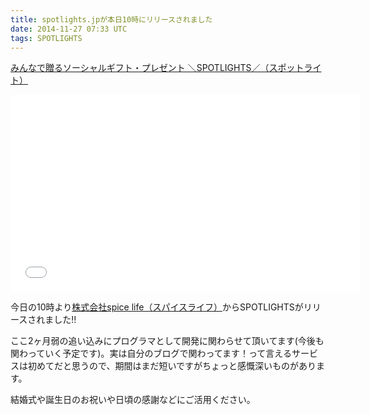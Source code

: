 ```yaml
---
title: spotlights.jpが本日10時にリリースされました
date: 2014-11-27 07:33 UTC
tags: SPOTLIGHTS
---
```



<a class="embedly-card" href="https://spotlights.jp">みんなで贈るソーシャルギフト・プレゼント ＼SPOTLIGHTS／（スポットライト）</a>
<script async src="//cdn.embedly.com/widgets/platform.js" charset="UTF-8"></script>

<div style="text-align: center">
  <iframe width="560" height="315" src="//www.youtube.com/embed/xP14KD2qIR8" frameborder="0" allowfullscreen></iframe>
</div>

今日の10時より[株式会社spice life（スパイスライフ）](http://spicelife.jp/)からSPOTLIGHTSがリリースされました!!

ここ2ヶ月弱の追い込みにプログラマとして開発に関わらせて頂いてます(今後も関わっていく予定です)。実は自分のブログで関わってます！って言えるサービスは初めてだと思うので、期間はまだ短いですがちょっと感慨深いものがあります。

結婚式や誕生日のお祝いや日頃の感謝などにご活用ください。

